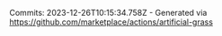 Commits: 2023-12-26T10:15:34.758Z - Generated via https://github.com/marketplace/actions/artificial-grass
<br>
